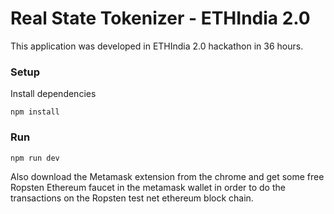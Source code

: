 # Real State Tokenizer - ETHIndia 2.0
This application was developed in ETHIndia 2.0 hackathon in 36 hours.

### Setup

Install dependencies

`npm install`

### Run 
`npm run dev`

Also download the Metamask extension from the chrome and get some free Ropsten Ethereum faucet in the metamask wallet in order to do the transactions on the Ropsten test net ethereum block chain.
